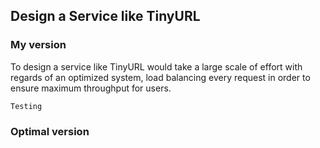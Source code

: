 <h2>Design a Service like TinyURL</h2>
<h3>My version</h3>
<p>
	To design a service like TinyURL would take a large scale of effort with regards of an optimized system, load balancing every request in order to ensure maximum throughput for users.

	Testing
</p>
<h3>Optimal version</h3>
